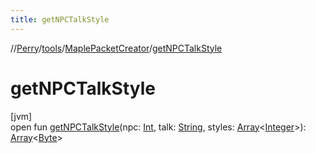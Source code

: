 ```yaml
---
title: getNPCTalkStyle
---
```

//[Perry](../../../index.html)/[tools](../index.html)/[MaplePacketCreator](index.html)/[getNPCTalkStyle](get-n-p-c-talk-style.html)



# getNPCTalkStyle



[jvm]\
open fun [getNPCTalkStyle](get-n-p-c-talk-style.html)(npc: [Int](https://kotlinlang.org/api/latest/jvm/stdlib/kotlin/-int/index.html), talk: [String](https://docs.oracle.com/javase/8/docs/api/java/lang/String.html), styles: [Array](https://kotlinlang.org/api/latest/jvm/stdlib/kotlin/-array/index.html)<[Integer](https://docs.oracle.com/javase/8/docs/api/java/lang/Integer.html)>): [Array](https://kotlinlang.org/api/latest/jvm/stdlib/kotlin/-array/index.html)<[Byte](https://kotlinlang.org/api/latest/jvm/stdlib/kotlin/-byte/index.html)>




